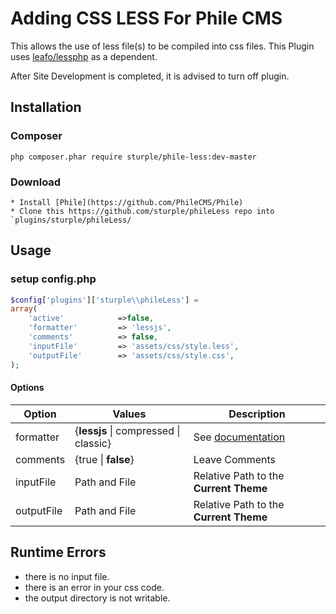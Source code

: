 
# Adding CSS LESS For Phile CMS

This allows the use of less file(s) to be compiled into css files.
This Plugin  uses [leafo/lessphp](https://packagist.org/packages/leafo/lessphp) as a dependent.

After Site Development is completed, it is advised to turn off plugin.



## Installation
### Composer
```
php composer.phar require sturple/phile-less:dev-master
```

### Download
```
* Install [Phile](https://github.com/PhileCMS/Phile)
* Clone this https://github.com/sturple/phileLess repo into `plugins/sturple/phileLess/
```

## Usage

### setup config.php

``` php
$config['plugins']['sturple\\phileLess'] =
array(
	'active'			=>false,
	'formatter' 		=> 'lessjs', 
	'comments'			=> false,
	'inputFile' 		=> 'assets/css/style.less',
	'outputFile' 		=> 'assets/css/style.css',		
);

```

#### Options

| Option | Values | Description |
| ------ | ------- | ----------- |
| formatter | {**lessjs** \| compressed \| classic} | See [documentation](http://leafo.net/lessphp/docs/#php_interface)  |
| comments | {true \| **false**} | Leave Comments   |
| inputFile | Path and File| Relative Path to the **Current Theme** |
| outputFile| Path and File| Relative Path to the **Current Theme** |

## Runtime Errors

* there is no input file.
* there is an error in your css code.
* the output directory is not writable.


